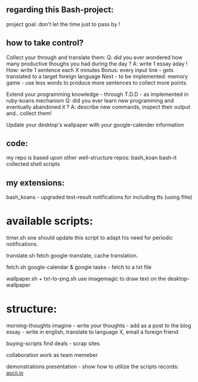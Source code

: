 regarding this Bash-project:
-------------------
project goal:
don't let the time just to pass by !  


how to take control?
-------------------
Collect your through and translate them:
 Q: did you ever wondered how many productive thoughs you had during the day ? 
 A: write 1 essay aday !
 How: write 1 sentence each X minutes
 Bonus: every input line - gets translated to a target foreign language
 Next - to be implemented: memory game - use less words to produce more sentences to collect more points.

Extend your programming knowledge - through T.D.D - as implemented in ruby-koans mechanism
 Q: did you ever learn new programming and eventually abandoned it ?
 A: describe new commands, inspect their output and.. collect them!

Update your desktop's wallpaper with your google-calender information



code:
--------
my repo is based upon other well-structure repos:
bash_koan
bash-it
collected shell scripts


my extensions:
--------------
bash_koans - upgraded test-result notifications for including tts (using flite)


available scripts:
=================
timer.sh
one should update this script to adapt his need for periodic notifications.

translate.sh 
fetch google-translate, cache translation.

fetch.sh
google-calendar & google tasks - fetch to a txt file

wallpaper.sh + txt-to-png.sh
use imagemagic to draw text on the desktop-wallpaper 




structure:
=========
morning-thoughts
    imagine - write your thoughts - add as a post to the blog
    essay - write in english, translate to language X, email a foreign friend

buying-scripts
    find deals - scrap sites

collaboration
    work as team memeber

demonstrations
    presentation - show how to utilize the scripts
    records:
        [ascii.io](http://ascii.io/a/3581)



